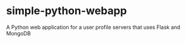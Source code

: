 # simple-python-webapp

A Python web application for a user profile servers that uses Flask and MongoDB
